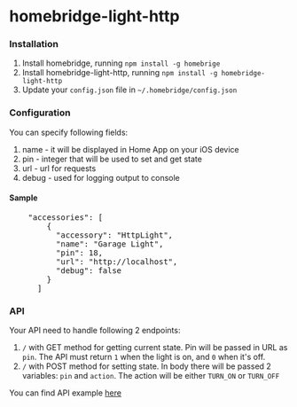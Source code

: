 # homebridge-light-http

### Installation

1. Install homebridge, running `npm install -g homebrige`
2. Install homebridge-light-http, running `npm install -g homebridge-light-http`
3. Update your `config.json` file in `~/.homebridge/config.json`


### Configuration

You can specify following fields:

1. name - it will be displayed in Home App on your iOS device
2. pin - integer that will be used to set and get state
3. url - url for requests
4. debug - used for logging output to console


#### Sample
<pre>
    "accessories": [
        {
          "accessory": "HttpLight",
          "name": "Garage Light",
          "pin": 18,
          "url": "http://localhost",
          "debug": false
        }
      ]
</pre>

### API

Your API need to handle following 2 endpoints:

1. `/` with GET method for getting current state. Pin will be passed in URL as `pin`. The API must return `1` when the light is on, and `0` when it's off.  
2. `/` with POST method for setting state. In body there will be passed 2 variables: `pin` and `action`. The action will be either `TURN_ON` or `TURN_OFF`

You can find API example <a href="https://github.com/eldilor/smart-home-hub">here</a> 